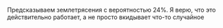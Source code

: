 Предсказываем землетрясения с вероятностью 24%. 
Я верю, что это действительно работает, а не просто вкидывает что-то случайное
